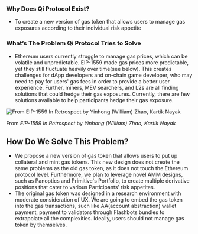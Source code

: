 ### Why Does Qi Protocol Exist?

- To create a new version of gas token that allows users to manage gas exposures according to their individual risk appetite

### What’s The Problem Qi Protocol Tries to Solve

- Ethereum users currently struggle to manage gas prices, which can be volatile and unpredictable. EIP-1559 made gas prices more predictable, yet they still fluctuate heavily over time(see below). This creates challenges for dApp developers and on-chain game developer, who may need to pay for users' gas fees in order to provide a better user experience. Further, miners, MEV searchers, and L2s are all finding solutions that could hedge their gas exposures. Currently, there are few solutions available to help participants hedge their gas exposure.

![From *EIP-1559 In Retrospect* by *Yinhong (William) Zhao, Kartik Nayak*](https://i.imgur.com/lJURP52.png)

From *EIP-1559 In Retrospect* by *Yinhong (William) Zhao, Kartik Nayak*

## How Do We Solve This Problem?

- We propose a new version of gas token that allows users to put up collateral and mint gas tokens. This new design does not create the same problems as the old gas token, as it does not touch the Ethereum protocol level. Furthermore, we plan to leverage novel AMM designs, such as Panoptics and Primitive's Portfolio, to create multiple derivative positions that cater to various Participants’ risk appetites.
- The original gas token was designed in a research environment with moderate consideration of UX. We are going to embed the gas token into the gas transactions, such like AA(account abstraction) wallet payment, payment to validators through Flashbots bundles to extrapolate all the complexities. Ideally, users should not manage gas token by themselves.
